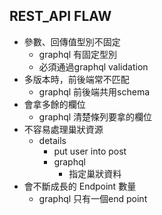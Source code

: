 ## REST_API FLAW

* 參數、回傳值型別不固定
  * graphql 有固定型別
  * 必須通過graphql validation
* 多版本時，前後端常不匹配
  * graphql 前後端共用schema
* 會拿多餘的欄位
  * graphql 清楚條列要拿的欄位
* 不容易處理巢狀資源
  * details
    * put user into post
    * graphql
      * 指定巢狀資料
* 會不斷成長的 Endpoint 數量
  * graphql 只有一個end point
